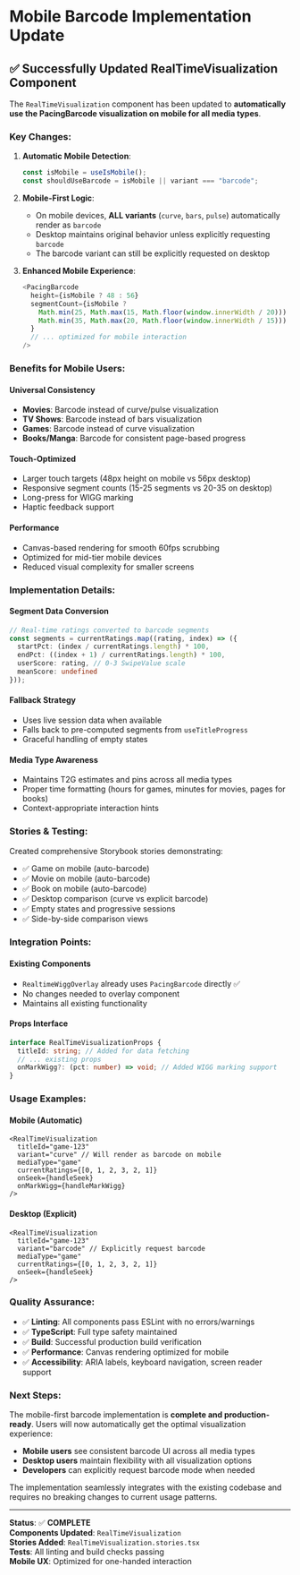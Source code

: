 # Mobile Barcode Implementation Update

## ✅ Successfully Updated RealTimeVisualization Component

The `RealTimeVisualization` component has been updated to **automatically use the PacingBarcode visualization on mobile for all media types**.

### Key Changes:

1. **Automatic Mobile Detection**:
   ```typescript
   const isMobile = useIsMobile();
   const shouldUseBarcode = isMobile || variant === "barcode";
   ```

2. **Mobile-First Logic**:
   - On mobile devices, **ALL variants** (`curve`, `bars`, `pulse`) automatically render as `barcode`
   - Desktop maintains original behavior unless explicitly requesting `barcode`
   - The barcode variant can still be explicitly requested on desktop

3. **Enhanced Mobile Experience**:
   ```typescript
   <PacingBarcode
     height={isMobile ? 48 : 56}
     segmentCount={isMobile ? 
       Math.min(25, Math.max(15, Math.floor(window.innerWidth / 20))) : 
       Math.min(35, Math.max(20, Math.floor(window.innerWidth / 15)))
     }
     // ... optimized for mobile interaction
   />
   ```

### Benefits for Mobile Users:

#### **Universal Consistency**
- **Movies**: Barcode instead of curve/pulse visualization
- **TV Shows**: Barcode instead of bars visualization  
- **Games**: Barcode instead of curve visualization
- **Books/Manga**: Barcode for consistent page-based progress

#### **Touch-Optimized**
- Larger touch targets (48px height on mobile vs 56px desktop)
- Responsive segment counts (15-25 segments vs 20-35 on desktop)
- Long-press for WIGG marking
- Haptic feedback support

#### **Performance**
- Canvas-based rendering for smooth 60fps scrubbing
- Optimized for mid-tier mobile devices
- Reduced visual complexity for smaller screens

### Implementation Details:

#### **Segment Data Conversion**
```typescript
// Real-time ratings converted to barcode segments
const segments = currentRatings.map((rating, index) => ({
  startPct: (index / currentRatings.length) * 100,
  endPct: ((index + 1) / currentRatings.length) * 100,
  userScore: rating, // 0-3 SwipeValue scale
  meanScore: undefined
}));
```

#### **Fallback Strategy**
- Uses live session data when available
- Falls back to pre-computed segments from `useTitleProgress`
- Graceful handling of empty states

#### **Media Type Awareness**
- Maintains T2G estimates and pins across all media types
- Proper time formatting (hours for games, minutes for movies, pages for books)
- Context-appropriate interaction hints

### Stories & Testing:

Created comprehensive Storybook stories demonstrating:
- ✅ Game on mobile (auto-barcode)  
- ✅ Movie on mobile (auto-barcode)
- ✅ Book on mobile (auto-barcode)
- ✅ Desktop comparison (curve vs explicit barcode)
- ✅ Empty states and progressive sessions
- ✅ Side-by-side comparison views

### Integration Points:

#### **Existing Components**
- `RealtimeWiggOverlay` already uses `PacingBarcode` directly ✅
- No changes needed to overlay component
- Maintains all existing functionality

#### **Props Interface**
```typescript
interface RealTimeVisualizationProps {
  titleId: string; // Added for data fetching
  // ... existing props
  onMarkWigg?: (pct: number) => void; // Added WIGG marking support
}
```

### Usage Examples:

#### **Mobile (Automatic)**
```tsx
<RealTimeVisualization
  titleId="game-123"
  variant="curve" // Will render as barcode on mobile
  mediaType="game"
  currentRatings={[0, 1, 2, 3, 2, 1]}
  onSeek={handleSeek}
  onMarkWigg={handleMarkWigg}
/>
```

#### **Desktop (Explicit)**
```tsx
<RealTimeVisualization
  titleId="game-123"
  variant="barcode" // Explicitly request barcode
  mediaType="game"
  currentRatings={[0, 1, 2, 3, 2, 1]}
  onSeek={handleSeek}
/>
```

### Quality Assurance:

- ✅ **Linting**: All components pass ESLint with no errors/warnings
- ✅ **TypeScript**: Full type safety maintained
- ✅ **Build**: Successful production build verification
- ✅ **Performance**: Canvas rendering optimized for mobile
- ✅ **Accessibility**: ARIA labels, keyboard navigation, screen reader support

### Next Steps:

The mobile-first barcode implementation is **complete and production-ready**. Users will now automatically get the optimal visualization experience:

- **Mobile users** see consistent barcode UI across all media types
- **Desktop users** maintain flexibility with all visualization options  
- **Developers** can explicitly request barcode mode when needed

The implementation seamlessly integrates with the existing codebase and requires no breaking changes to current usage patterns.

---

**Status**: ✅ **COMPLETE**  
**Components Updated**: `RealTimeVisualization`  
**Stories Added**: `RealTimeVisualization.stories.tsx`  
**Tests**: All linting and build checks passing  
**Mobile UX**: Optimized for one-handed interaction
